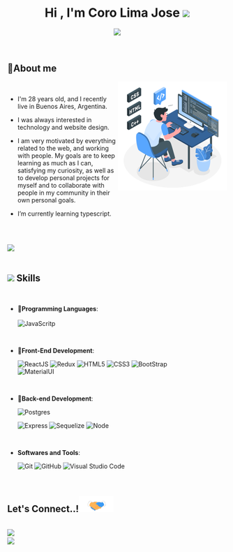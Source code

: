 
<h1 align="center"><b>Hi , I'm Coro Lima Jose </b><img src="https://media.giphy.com/media/hvRJCLFzcasrR4ia7z/giphy.gif" width="35"></h1>

<p align="center">
  <a href="https://github.com/DenverCoder1/readme-typing-svg"><img src="https://readme-typing-svg.herokuapp.com?font=Time+New+Roman&color=cyan&size=25&center=true&vCenter=true&width=600&height=100&lines=Full-Stack+Developer...;...;Love+to+learn+new+stuffs..<3"></a>
</p>

<br>

## 💭About me
<picture> <img align="right" src="https://github.com/0xabdulkhalid/0xabdulkhalid/blob/main/assets/mdImages/programming.svg" width = 250px></picture>


<br>

- I'm 28 years old, and I recently live in Buenos Aires, Argentina.

- I was always interested in technology and website design.

- I am very motivated by everything related to the web, and working with people. My goals are to keep learning as much as I can, satisfying my curiosity, as well as to develop personal projects for myself and to collaborate with people in my community in their own personal goals.

- I’m currently learning typescript.

<br><br>

<img src="https://user-images.githubusercontent.com/73097560/115834477-dbab4500-a447-11eb-908a-139a6edaec5c.gif"><br><br>

## <img src="https://media2.giphy.com/media/QssGEmpkyEOhBCb7e1/giphy.gif?cid=ecf05e47a0n3gi1bfqntqmob8g9aid1oyj2wr3ds3mg700bl&rid=giphy.gif" width ="25"><b> Skills</b>
<br>
<p align="center">

- 📌**Programming Languages**:<br><br>
    ![JavaScritp](https://img.shields.io/badge/JavaScript-F7DF1E?style=for-the-badge&logo=javascript&logoColor=black)

<br>   
    
- 📌**Front-End Development**:

    ![ReactJS](https://img.shields.io/badge/React-20232A?style=for-the-badge&logo=react&logoColor=61DAFB)
    ![Redux](https://img.shields.io/badge/Redux-593D88?style=for-the-badge&logo=redux&logoColor=white)
    ![HTML5](https://img.shields.io/badge/HTML5%20-%23E34F26.svg?style=for-the-badge&logo=html5&logoColor=white)
    ![CSS3](https://img.shields.io/badge/CSS%20-%231572B6.svg?style=for-the-badge&logo=css3&logoColor=white)
    ![BootStrap](https://img.shields.io/badge/Bootstrap-563D7C?style=for-the-badge&logo=bootstrap&logoColor=white)	
    ![MaterialUI](https://img.shields.io/badge/Material--UI-0081CB?style=for-the-badge&logo=material-ui&logoColor=white)

<br>

- 📌**Back-end Development**:

    ![Postgres](https://img.shields.io/badge/PostgreSQL-316192?style=for-the-badge&logo=postgresql&logoColor=white)
  
    ![Express](https://img.shields.io/badge/Express.js-404D59?style=for-the-badge)
    ![Sequelize](https://img.shields.io/badge/sequelize-323330?style=for-the-badge&logo=sequelize&logoColor=blue)
    ![Node](https://img.shields.io/badge/Node.js-43853D?style=for-the-badge&logo=node.js&logoColor=white)
    
<br>

- **Softwares and Tools**:

    ![Git](https://img.shields.io/badge/git-%23F05033.svg?style=for-the-badge&logo=git&logoColor=white)
    ![GitHub](https://img.shields.io/badge/github-%23121011.svg?style=for-the-badge&logo=github&logoColor=white)
    ![Visual Studio Code](https://img.shields.io/badge/Visual%20Studio%20Code-0078d7.svg?style=for-the-badge&logo=visual-studio-code&logoColor=white)

<br>

## <b> Let's Connect..!</b><img src="https://github.com/0xAbdulKhalid/0xAbdulKhalid/raw/main/assets/mdImages/handshake.gif" width ="80">
<br>
<div align='left'>

<a href="https://www.linkedin.com/in/jose-coro-lima-a1094b14b/" target="_blank">
	<img src="https://img.shields.io/badge/LinkedIn-0077B5?style=for-the-badge&logo=linkedin&logoColor=white"/>
</a>

<br>

<a href="mailto:josecorolima@gmail.com" target="_blank">
	<img src="https://img.shields.io/badge/Gmail-D14836?style=for-the-badge&logo=gmail&logoColor=white"/>
</a>
